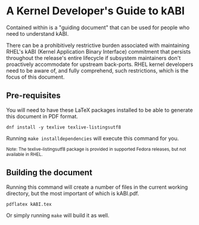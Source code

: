 # A Kernel Developer's Guide to kABI
Contained within is a "guiding document" that can be used for people who need to understand kABI.

There can be a prohibitively restrictive burden associated with maintaining RHEL's kABI (Kernel Application Binary Interface) commitment that persists throughout the release's entire lifecycle if subsystem maintainers don't proactively accommodate for upstream back-ports.  RHEL kernel developers need to be aware of, and fully comprehend, such restrictions, which is the focus of this document.

## Pre-requisites

You will need to have these LaTeX packages installed to be able to generate this document in PDF format.

```dnf install -y texlive texlive-listingsutf8```

Running `make installdependencies` will execute this command for you.

<sub>Note: The texlive-listingsutf8 package is provided in supported Fedora releases, but not available in RHEL.</sub>

## Building the document

Running this command will create a number of files in the current working directory, but the most important of which is kABI.pdf.

```pdflatex kABI.tex```

Or simply running `make` will build it as well.